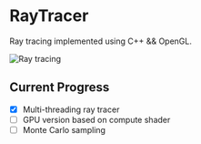 # RayTracer

Ray tracing implemented using C++ && OpenGL.

![Ray tracing](img/effect.png)

## Current Progress

- [x] Multi-threading ray tracer
- [ ] GPU version based on compute shader
- [ ] Monte Carlo sampling
